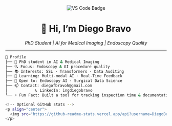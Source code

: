 <!-- VS Code GitHub Dark Theme Style Header -->
<div align="center">
  <img src="https://img.shields.io/badge/DiegoBravoH-%23007ACC?style=for-the-badge&logo=visualstudiocode&logoColor=white" alt="VS Code Badge"/>
</div>

<h1 align="center">👋 Hi, I’m Diego Bravo</h1>

<p align="center">
  <em>PhD Student | AI for Medical Imaging | Endoscopy Quality</em>
</p>

---

```bash
📁 Profile
├── 🧠 PhD student in AI & Medical Imaging  
├── 🔍 Focus: Endoscopy & GI procedure quality  
├── 📚 Interests: SSL · Transformers · Data Auditing  
├── 🌱 Learning: Multi-modal AI · Real-Time Feedback  
├── 🤝 Open to: Endoscopy AI · Surgical Data Science  
├── 📫 Contact: diegofbravoh@gmail.com  
│            ↳ LinkedIn: ingdiegobravo
└── ⚡ Fun Fact: Built a tool for tracking inspection time & documentation quality in GI endoscopy!

<!-- Optional GitHub stats -->
<p align="center">
  <img src="https://github-readme-stats.vercel.app/api?username=DiegoBravoH&show_icons=true&theme=tokyonight" width="50%" />
</p>

